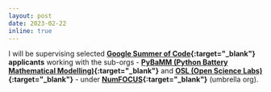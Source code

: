 ```yaml
---
layout: post
date: 2023-02-22
inline: true
---
```


I will be supervising selected **[Google Summer of Code](https://summerofcode.withgoogle.com/){:target="_blank"} applicants** working with the sub-orgs - **[PyBaMM (Python Battery Mathematical Modelling)](https://www.pybamm.org/){:target="_blank"}** and **[OSL (Open Science Labs)](https://opensciencelabs.org){:target="_blank"}** - under **[NumFOCUS](https://numfocus.org/){:target="_blank"}** (umbrella org).
